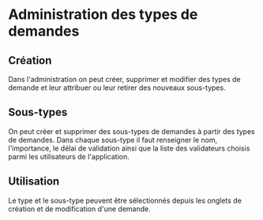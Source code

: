
# Administration des types de demandes

## Création

Dans l'administration on peut créer, supprimer et modifier des types de demande et leur attribuer ou leur retirer des nouveaux sous-types.

## Sous-types

On peut créer et supprimer des sous-types de demandes à partir des types de demandes.
Dans chaque sous-type il faut renseigner le nom, l'importance, le délai de validation ainsi que la liste des validateurs choisis parmi les utilisateurs de l'application.

## Utilisation

Le type et le sous-type peuvent être sélectionnés depuis les onglets de création et de modification d'une demande.

